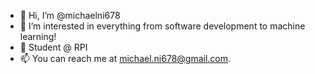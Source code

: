 - 👋 Hi, I’m @michaelni678
- 👀 I’m interested in everything from software development to machine learning!
- 🌱 Student @ RPI
- 📫 You can reach me at michael.ni678@gmail.com.
